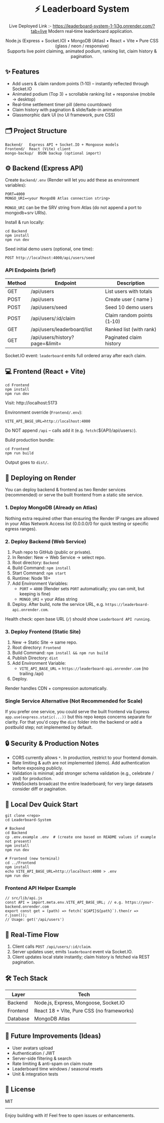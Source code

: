 <div align="center">

# ⚡ Leaderboard System
Live Deployed Link :- https://leaderboard-system-1-1j3g.onrender.com/?tab=live
Modern real‑time leaderboard application.

Node.js (Express + Socket.IO) • MongoDB (Atlas) • React + Vite • Pure CSS (glass / neon / responsive)  
Supports live point claiming, animated podium, ranking list, claim history & pagination.

</div>

## ✨ Features
- Add users & claim random points (1‑10) – instantly reflected through Socket.IO
- Animated podium (Top 3) + scrollable ranking list + responsive (mobile → desktop)
- Real‑time settlement timer pill (demo countdown)
- Claim history with pagination & slide/fade-in animation
- Glassmorphic dark UI (no UI framework, pure CSS)

## 🗂 Project Structure
```
Backend/   Express API + Socket.IO + Mongoose models
Frontend/  React (Vite) client
mongo-backup/  BSON backup (optional import)
```

## ⚙️ Backend (Express API)

Create `Backend/.env` (Render will let you add these as environment variables):
```
PORT=4000
MONGO_URI=<your MongoDB Atlas connection string>
```
`MONGO_URI` can be the SRV string from Atlas (do not append a port to mongodb+srv URIs).

Install & run locally:
```
cd Backend
npm install
npm run dev
```

Seed initial demo users (optional, one time):
```
POST http://localhost:4000/api/users/seed
```

### API Endpoints (brief)
| Method | Endpoint | Description |
| ------ | -------- | ----------- |
| GET | /api/users | List users with totals |
| POST | /api/users | Create user { name } |
| POST | /api/users/seed | Seed 10 demo users |
| POST | /api/users/:id/claim | Claim random points (1‑10) |
| GET | /api/users/leaderboard/list | Ranked list (with rank) |
| GET | /api/users/history?page=&limit= | Paginated claim history |

Socket.IO event: `leaderboard` emits full ordered array after each claim.

## 💻 Frontend (React + Vite)
```
cd Frontend
npm install
npm run dev
```
Visit: http://localhost:5173

Environment override (`Frontend/.env`):
```
VITE_API_BASE_URL=http://localhost:4000
```
Do NOT append `/api` – calls add it (e.g. `fetch(`${API}/api/users`)`).

Build production bundle:
```
cd Frontend
npm run build
```
Output goes to `dist/`.

## 🚀 Deploying on Render

You can deploy backend & frontend as two Render services (recommended) or serve the built frontend from a static site service.

### 1. Deploy MongoDB (Already on Atlas)
Nothing extra required other than ensuring the Render IP ranges are allowed in your Atlas Network Access list (0.0.0.0/0 for quick testing or specific egress ranges).

### 2. Deploy Backend (Web Service)
1. Push repo to GitHub (public or private).  
2. In Render: New → Web Service → select repo.  
3. Root directory: `Backend`  
4. Build Command: `npm install`  
5. Start Command: `npm start`  
6. Runtime: Node 18+  
7. Add Environment Variables:  
	- `PORT` = `4000` (Render sets `PORT` automatically; you can omit, but keeping is fine)  
	- `MONGO_URI` = your Atlas string  
8. Deploy. After build, note the service URL, e.g. `https://leaderboard-api.onrender.com`.

Health check: open base URL (`/`) should show `Leaderboard API running`.

### 3. Deploy Frontend (Static Site)
1. New → Static Site → same repo.  
2. Root directory: `Frontend`  
3. Build Command: `npm install && npm run build`  
4. Publish Directory: `dist`  
5. Add Environment Variable:  
	- `VITE_API_BASE_URL` = `https://leaderboard-api.onrender.com` (no trailing /api)  
6. Deploy.  

Render handles CDN + compression automatically.

### Single Service Alternative (Not Recommended for Scale)
If you prefer one service, you could serve the built frontend via Express `app.use(express.static(...))` but this repo keeps concerns separate for clarity. For that you'd copy the `dist` folder into the backend or add a postbuild step; not implemented by default.

## 🔒 Security & Production Notes
- CORS currently allows `*`. In production, restrict to your frontend domain.
- Rate limiting & auth are not implemented (demo). Add authentication before exposing publicly.
- Validation is minimal; add stronger schema validation (e.g., celebrate / zod) for production.
- WebSockets broadcast the entire leaderboard; for very large datasets consider diff or pagination.

## 🧪 Local Dev Quick Start
```
git clone <repo>
cd Leaderboard-System

# Backend
cd Backend
cp .env.example .env  # (create one based on README values if example not present)
npm install
npm run dev

# Frontend (new terminal)
cd ../Frontend
npm install
echo VITE_API_BASE_URL=http://localhost:4000 > .env
npm run dev
```

### Frontend API Helper Example
```
// src/lib/api.js
const API = import.meta.env.VITE_API_BASE_URL; // e.g. https://your-backend.onrender.com
export const get = (path) => fetch(`${API}${path}`).then(r => r.json());
// Usage: get('/api/users')
```

## 📡 Real-Time Flow
1. Client calls `POST /api/users/:id/claim`.
2. Server updates user, emits `leaderboard` event via Socket.IO.
3. Client updates local state instantly; claim history is fetched via REST pagination.

## 🛠 Tech Stack
| Layer | Tech |
| ----- | ---- |
| Backend | Node.js, Express, Mongoose, Socket.IO |
| Frontend | React 18 + Vite, Pure CSS (no frameworks) |
| Database | MongoDB Atlas |

## 🧩 Future Improvements (Ideas)
- User avatars upload
- Authentication / JWT
- Server-side filtering & search
- Rate limiting & anti-spam on claim route
- Leaderboard time windows / seasonal resets
- Unit & integration tests

## 📄 License
MIT

---
Enjoy building with it! Feel free to open issues or enhancements.
